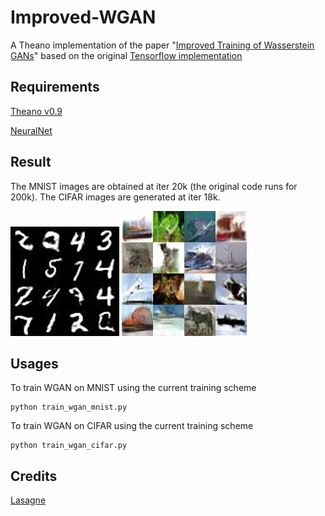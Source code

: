# Improved-WGAN
A Theano implementation of the paper "[Improved Training of Wasserstein GANs](https://arxiv.org/abs/1704.00028)" based on the original [Tensorflow implementation](https://github.com/igul222/improved_wgan_training)

## Requirements
[Theano v0.9](http://deeplearning.net/software/theano/)

[NeuralNet](https://github.com/justanhduc/neuralnet)

## Result
The MNIST images are obtained at iter 20k (the original code runs for 200k). The CIFAR images are generated at iter 18k.

![MNIST images](https://github.com/justanhduc/Improved-WGAN/blob/master/results/mnist.jpg)
![CIFAR images](https://github.com/justanhduc/Improved-WGAN/blob/master/results/cifar.jpg)

## Usages
To train WGAN on MNIST using the current training scheme

```
python train_wgan_mnist.py
```

To train WGAN on CIFAR using the current training scheme

```
python train_wgan_cifar.py
```

## Credits
[Lasagne](http://lasagne.readthedocs.io/en/latest/)
